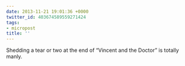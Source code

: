 ```yaml
---
date: 2013-11-21 19:01:36 +0000
twitter_id: 403674589559271424
tags:
- micropost
title: ''
---
```


Shedding a tear or two at the end of “Vincent and the Doctor” is totally manly.
